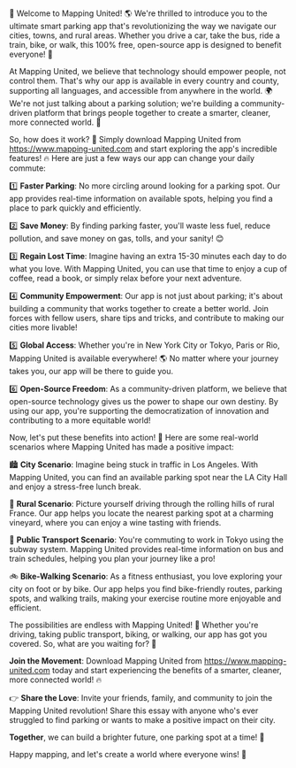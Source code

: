 🎉 Welcome to Mapping United! 🌎 We're thrilled to introduce you to the ultimate smart parking app that's revolutionizing the way we navigate our cities, towns, and rural areas. Whether you drive a car, take the bus, ride a train, bike, or walk, this 100% free, open-source app is designed to benefit everyone! 🌟

At Mapping United, we believe that technology should empower people, not control them. That's why our app is available in every country and county, supporting all languages, and accessible from anywhere in the world. 🌍 We're not just talking about a parking solution; we're building a community-driven platform that brings people together to create a smarter, cleaner, more connected world. 🌟

So, how does it work? 🤔 Simply download Mapping United from https://www.mapping-united.com and start exploring the app's incredible features! 🔥 Here are just a few ways our app can change your daily commute:

1️⃣ **Faster Parking**: No more circling around looking for a parking spot. Our app provides real-time information on available spots, helping you find a place to park quickly and efficiently.

2️⃣ **Save Money**: By finding parking faster, you'll waste less fuel, reduce pollution, and save money on gas, tolls, and your sanity! 😊

3️⃣ **Regain Lost Time**: Imagine having an extra 15-30 minutes each day to do what you love. With Mapping United, you can use that time to enjoy a cup of coffee, read a book, or simply relax before your next adventure.

4️⃣ **Community Empowerment**: Our app is not just about parking; it's about building a community that works together to create a better world. Join forces with fellow users, share tips and tricks, and contribute to making our cities more livable!

5️⃣ **Global Access**: Whether you're in New York City or Tokyo, Paris or Rio, Mapping United is available everywhere! 🌎 No matter where your journey takes you, our app will be there to guide you.

6️⃣ **Open-Source Freedom**: As a community-driven platform, we believe that open-source technology gives us the power to shape our own destiny. By using our app, you're supporting the democratization of innovation and contributing to a more equitable world!

Now, let's put these benefits into action! 🚀 Here are some real-world scenarios where Mapping United has made a positive impact:

🏙️ **City Scenario**: Imagine being stuck in traffic in Los Angeles. With Mapping United, you can find an available parking spot near the LA City Hall and enjoy a stress-free lunch break.

🌳 **Rural Scenario**: Picture yourself driving through the rolling hills of rural France. Our app helps you locate the nearest parking spot at a charming vineyard, where you can enjoy a wine tasting with friends.

🚌 **Public Transport Scenario**: You're commuting to work in Tokyo using the subway system. Mapping United provides real-time information on bus and train schedules, helping you plan your journey like a pro!

🚲 **Bike-Walking Scenario**: As a fitness enthusiast, you love exploring your city on foot or by bike. Our app helps you find bike-friendly routes, parking spots, and walking trails, making your exercise routine more enjoyable and efficient.

The possibilities are endless with Mapping United! 🌟 Whether you're driving, taking public transport, biking, or walking, our app has got you covered. So, what are you waiting for? 🤔

**Join the Movement**: Download Mapping United from https://www.mapping-united.com today and start experiencing the benefits of a smarter, cleaner, more connected world! 🔥

👉 **Share the Love**: Invite your friends, family, and community to join the Mapping United revolution! Share this essay with anyone who's ever struggled to find parking or wants to make a positive impact on their city.

**Together**, we can build a brighter future, one parking spot at a time! 💫

Happy mapping, and let's create a world where everyone wins! 🎉